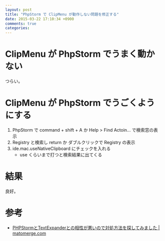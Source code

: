 ```yaml
---
layout: post
title: "PhpStorm で ClipMenu が動作しない問題を修正する"
date: 2015-03-22 17:10:34 +0900
comments: true
categories: 
---
```


ClipMenu が PhpStorm でうまく動かない
====
つらい。

ClipMenu が PhpStorm でうごくようにする
====
1. PhpStorm で command + shift + A か Help > Find Actoin... で検索窓の表示
2. Registry と検索し return か ダブルクリックで Registry の表示
3. ide.mac.useNativeClipboard にチェックを入れる
    - use くらいまで打つと検索結果に出てくる

結果
====
良好。

参考
====
* [PHPStormとTextExpanderとの相性が悪いので対処方法を探してみました | matomerge.com](http://matomerge.com/phpstorm-is-incompatible-with-textexpander/)

